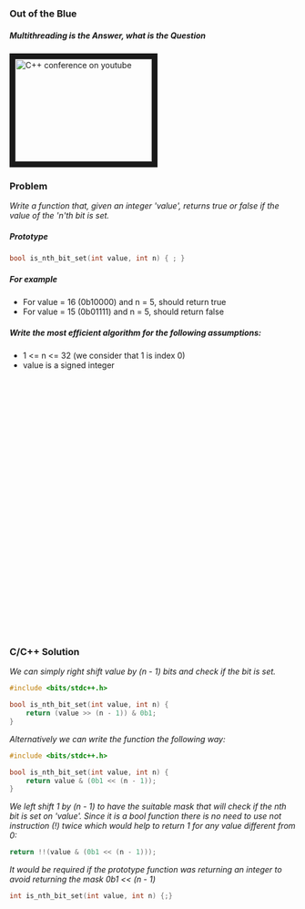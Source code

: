 ### Out of the Blue

##### Multithreading is the Answer, what is the Question

<a href="https://www.youtube.com/watch?v=GNw3RXr-VJk
" target="_blank"><img src="http://img.youtube.com/vi/GNw3RXr-VJk/0.jpg"
alt="C++ conference on youtube" width="240" height="180" border="10" /></a>

### Problem

*Write a function that, given an integer 'value', returns true or false if the value of the 'n'th bit is set.*

##### Prototype
```c++
bool is_nth_bit_set(int value, int n) { ; }
```

##### For example
* For value = 16 (0b10000) and n = 5, should return true
* For value = 15 (0b01111) and n = 5, should return false

##### Write the most efficient algorithm for the following assumptions:
* 1 <= n <= 32 (we consider that 1 is index 0)
* value is a signed integer

<pre>




























</pre>


### C/C++ Solution
*We can simply right shift value by (n - 1) bits and check if the bit is set.*

```c++
#include <bits/stdc++.h>

bool is_nth_bit_set(int value, int n) {
    return (value >> (n - 1)) & 0b1;
}
```

*Alternatively we can write the function the following way:*

```c++
#include <bits/stdc++.h>

bool is_nth_bit_set(int value, int n) {
    return value & (0b1 << (n - 1));
}
```
*We left shift 1 by (n - 1) to have the suitable mask that will check if the nth bit is set on 'value'. Since it is a bool function there is no need to use not instruction (!) twice which would help to return 1 for any value different from 0:*
```c++
return !!(value & (0b1 << (n - 1)));
```
*It would be required if the prototype function was returning an integer to avoid returning the mask 0b1 << (n - 1)*
```c++
int is_nth_bit_set(int value, int n) {;}
```
